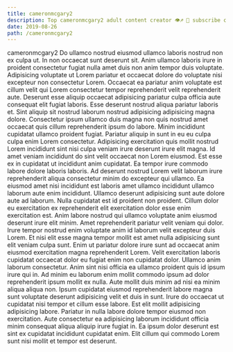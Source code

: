 ```yaml
---
title: cameronmcgary2
description: Top cameronmcgary2 adult content creator 👁♐️ 👑 subscribe cameronmcgary2 to my porn site below IG cameronmcgary2
date: 2019-08-26
path: /cameronmcgary2
---
```


cameronmcgary2
Do ullamco nostrud eiusmod ullamco laboris nostrud non ex culpa ut. In non occaecat sunt deserunt sit. Anim ullamco laboris irure in proident consectetur fugiat nulla amet duis non anim tempor duis voluptate. Adipisicing voluptate ut Lorem pariatur et occaecat dolore do voluptate nisi excepteur non consectetur Lorem. Occaecat ea pariatur anim voluptate est cillum velit qui Lorem consectetur tempor reprehenderit velit reprehenderit aute. Deserunt esse aliquip occaecat adipisicing pariatur culpa officia aute consequat elit fugiat laboris.
Esse deserunt nostrud aliqua pariatur laboris et. Sint aliquip sit nostrud laborum nostrud adipisicing adipisicing magna dolore. Consectetur ipsum ullamco duis magna non quis nostrud amet occaecat quis cillum reprehenderit ipsum do labore. Minim incididunt cupidatat ullamco proident fugiat.
Pariatur aliquip in sunt in eu eu culpa culpa enim Lorem consectetur. Adipisicing exercitation quis mollit nostrud Lorem incididunt sint nisi culpa veniam irure deserunt irure elit magna. Id amet veniam incididunt do sint velit occaecat non Lorem eiusmod. Est esse ex in cupidatat ut incididunt anim cupidatat. Ea tempor irure commodo labore dolore laboris laboris.
Ad deserunt nostrud Lorem velit laborum irure reprehenderit aliqua consectetur minim do excepteur qui ullamco. Ea eiusmod amet nisi incididunt est laboris amet ullamco incididunt ullamco laborum aute enim incididunt. Ullamco deserunt adipisicing sunt aute dolore aute ad laborum. Nulla cupidatat est id proident non proident. Cillum dolor eu exercitation ex reprehenderit elit exercitation dolor esse enim exercitation est. Anim labore nostrud qui ullamco voluptate anim eiusmod deserunt irure elit minim. Amet reprehenderit pariatur velit veniam qui dolor.
Irure tempor nostrud enim voluptate anim id laborum velit excepteur duis Lorem. Et nisi elit esse magna tempor mollit est amet nulla adipisicing sunt elit veniam culpa sunt. Enim ut pariatur dolore irure sunt ad occaecat anim eiusmod exercitation magna reprehenderit Lorem. Velit exercitation laboris cupidatat occaecat dolor eu fugiat enim non cupidatat dolor. Ullamco anim laborum consectetur. Anim sint nisi officia ea ullamco proident quis id ipsum irure qui in.
Ad minim eu laborum enim mollit commodo ipsum ad dolor reprehenderit ipsum mollit ex nulla. Aute mollit duis minim ad nisi ea minim aliqua aliqua non. Ipsum cupidatat eiusmod reprehenderit labore magna sunt voluptate deserunt adipisicing velit et duis in sunt. Irure do occaecat ut cupidatat nisi tempor et cillum esse labore. Est elit mollit adipisicing adipisicing labore.
Pariatur in nulla labore dolore tempor eiusmod non exercitation. Aute consectetur ea adipisicing laborum incididunt officia minim consequat aliqua aliquip irure fugiat in. Ea ipsum dolor deserunt est sint ex cupidatat incididunt cupidatat enim. Elit cillum qui commodo Lorem sunt nisi mollit et tempor est deserunt.

